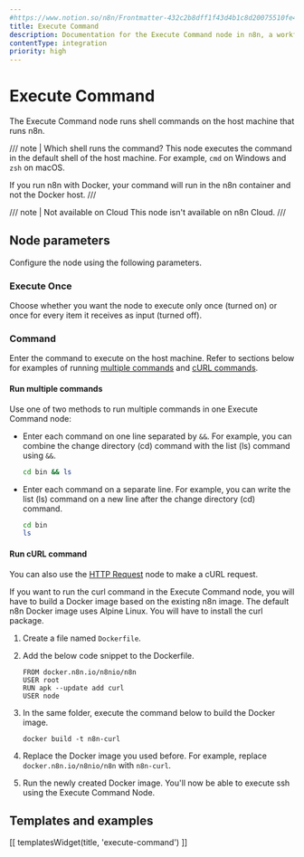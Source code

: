 ```yaml
---
#https://www.notion.so/n8n/Frontmatter-432c2b8dff1f43d4b1c8d20075510fe4
title: Execute Command
description: Documentation for the Execute Command node in n8n, a workflow automation platform. Includes guidance on usage, and links to examples.
contentType: integration
priority: high
---
```


# Execute Command

The Execute Command node runs shell commands on the host machine that runs n8n.

/// note | Which shell runs the command?
This node executes the command in the default shell of the host machine. For example, `cmd` on Windows and `zsh` on macOS.

If you run n8n with Docker, your command will run in the n8n container and not the Docker host.
///

/// note | Not available on Cloud
This node isn't available on n8n Cloud.
///

## Node parameters

Configure the node using the following parameters.

### Execute Once

Choose whether you want the node to execute only once (turned on) or once for every item it receives as input (turned off).

### Command

Enter the command to execute on the host machine. Refer to sections below for examples of running [multiple commands](#run-multiple-commands) and [cURL commands](#run-curl-command).

#### Run multiple commands

Use one of two methods to run multiple commands in one Execute Command node:

* Enter each command on one line separated by `&&`. For example, you can combine the change directory (cd) command with the list (ls) command using `&&`.

    ```bash
    cd bin && ls
    ```

* Enter each command on a separate line. For example, you can write the list (ls) command on a new line after the change directory (cd) command.

    ```bash
    cd bin
    ls
    ```

#### Run cURL command

You can also use the [HTTP Request](/integrations/builtin/core-nodes/n8n-nodes-base.httprequest/) node to make a cURL request.

If you want to run the curl command in the Execute Command node, you will have to build a Docker image based on the existing n8n image. The default n8n Docker image uses Alpine Linux. You will have to install the curl package.

1. Create a file named `Dockerfile`.
2. Add the below code snippet to the Dockerfile.

    ```shell
    FROM docker.n8n.io/n8nio/n8n
    USER root
    RUN apk --update add curl
    USER node
    ```

3. In the same folder, execute the command below to build the Docker image.

    ```shell
    docker build -t n8n-curl
    ```

4. Replace the Docker image you used before. For example, replace `docker.n8n.io/n8nio/n8n` with `n8n-curl`.
5. Run the newly created Docker image. You'll now be able to execute ssh using the Execute Command Node.

## Templates and examples

<!-- see https://www.notion.so/n8n/Pull-in-templates-for-the-integrations-pages-37c716837b804d30a33b47475f6e3780 -->
[[ templatesWidget(title, 'execute-command') ]]
